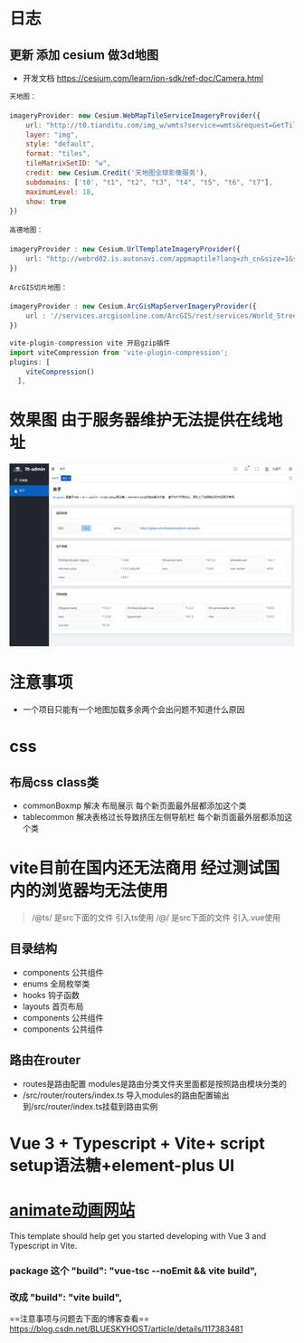 # 日志 
## 更新 添加 cesium 做3d地图
* 开发文档
https://cesium.com/learn/ion-sdk/ref-doc/Camera.html
```js
天地图：

imageryProvider: new Cesium.WebMapTileServiceImageryProvider({
    url: "http://t0.tianditu.com/img_w/wmts?service=wmts&request=GetTile&version=1.0.0&LAYER=img&tileMatrixSet=w&TileMatrix={TileMatrix}&TileRow={TileRow}&TileCol={TileCol}&style=default&format=tiles&tk=e378319b5250eff0fdd562f3aa190e62",
    layer: "img",
    style: "default",
    format: "tiles",
    tileMatrixSetID: "w",
    credit: new Cesium.Credit('天地图全球影像服务'),
    subdomains: ['t0', "t1", "t2", "t3", "t4", "t5", "t6", "t7"],
    maximumLevel: 18,
    show: true
})

高德地图：

imageryProvider : new Cesium.UrlTemplateImageryProvider({
    url: "http://webrd02.is.autonavi.com/appmaptile?lang=zh_cn&size=1&scale=1&style=8&x={x}&y={y}&z={z}",
})

ArcGIS切片地图：

imageryProvider : new Cesium.ArcGisMapServerImageryProvider({
    url : '//services.arcgisonline.com/ArcGIS/rest/services/World_Street_Map/MapServer'
})
```
```js
vite-plugin-compression vite 开启gzip插件
import viteCompression from 'vite-plugin-compression';
plugins: [
    viteCompression()
  ],

```
# 效果图 由于服务器维护无法提供在线地址
![me](public/me.png) 
# 注意事项
* 一个项目只能有一个地图加载多余两个会出问题不知道什么原因
# css
## 布局css class类
* commonBoxmp 解决 布局展示 每个新页面最外层都添加这个类
* tablecommon 解决表格过长导致挤压左侧导航栏 每个新页面最外层都添加这个类
# vite目前在国内还无法商用 经过测试国内的浏览器均无法使用
> /@ts/ 是src下面的文件 引入ts使用
> /@/ 是src下面的文件 引入.vue使用
## 目录结构
* components 公共组件
* enums 全局枚举类
* hooks 钩子函数
* layouts 首页布局
* components 公共组件
* components 公共组件
## 路由在router
* routes是路由配置 modules是路由分类文件夹里面都是按照路由模块分类的
* /src/router/routers/index.ts 导入modules的路由配置输出到/src/router/index.ts挂载到路由实例
# Vue 3 + Typescript + Vite+ script setup语法糖+element-plus UI

# [animate动画网站](https://animate.style/) 
This template should help get you started developing with Vue 3 and Typescript in Vite.
### package 这个 "build": "vue-tsc --noEmit && vite build",
### 改成 "build": "vite build",
==注意事项与问题去下面的博客查看==
https://blog.csdn.net/BLUESKYHOST/article/details/117383481

